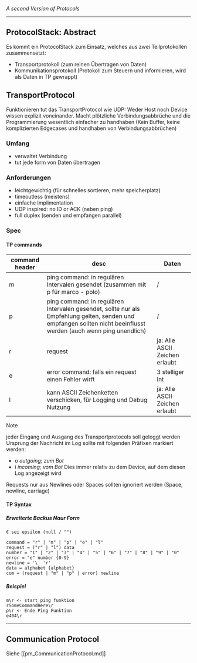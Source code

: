 *A second Version of Protocols*
***
## ProtocolStack: Abstract
Es kommt ein ProtocolStack zum Einsatz, welches aus zwei Teilprotokollen zusammensetzt:
- Transportprotokoll (zum reinen Übertragen von Daten)
- Kommunikationsprotokoll (Protokoll zum Steuern und informieren, wird als Daten in TP gewrappt)
## TransportProtocol
 Funktionieren tut das TransportProtocol wie UDP: Weder Host noch Device wissen explizit voneinander. Macht plötzliche Verbindungsabbrüche und die Programmierung wesentlich einfacher zu handhaben
 (Kein Buffer, keine komplizierten Edgecases und handhaben von Verbindungsabbrüchen)
### Umfang
- verwaltet Verbindung
- tut jede form von Daten übertragen
### Anforderungen
- leichtgewichtig (für schnelles sortieren, mehr speicherplatz)
- timeoutless (meistens)
- einfache Implimentation
- UDP inspired: no ID or ACK (neben ping)
- full duplex (senden und empfangen parallel)
### Spec
#### TP commands

| command header | desc                                                                                                                                                               | Daten                          |
| -------------- | ------------------------------------------------------------------------------------------------------------------------------------------------------------------ | ------------------------------ |
| m              | ping command: in regulären Intervalen gesendet (zusammen mit p für marco - polo)                                                                                   | /                              |
| p              | ping command: in regulären Intervalen gesendet, sollte nur als Empfehlung gelten, senden und empfangen sollten nicht beeinflusst werden (auch wenn ping unendlich) | /                              |
| r              | request                                                                                                                                                            | ja: Alle ASCII Zeichen erlaubt |
| e              | error command: falls ein request einen Fehler wirft                                                                                                                | 3 stelliger Int                |
| l              | kann ASCII Zeichenketten verschicken, für Logging und Debug Nutzung                                                                                                | ja: Alle ASCII Zeichen erlaubt |
>[!note]
> jeder Eingang und Ausgang des Transportprotocols soll geloggt werden
> Ursprung der Nachricht im Log sollte mit folgenden Präfixen markiert werden:
> - o *outgoing; zum Bot*
> - i *incoming; vom Bot*
> Dies immer relativ zu dem Device, auf dem diesen Log angezeigt wird

Requests nur aus Newlines oder Spaces sollten ignoriert werden (Space, newline, carriage)

#### TP Syntax
##### Erweiterte Backus Naur Form
```
€ sei epsilon (null / "")

command = "r" | "m" | "p" | "e" | "l"
request = ("r" | "l") data
number = "1" | "2" | "3" | "4" | "5" | "6" | "7" | "8" | "9" | "0"
error = "e" number {0-9}
newline = '\' 'r'
data = alphabet {alphabet}
com = (request | "m" | "p" | error) newline
```
##### Beispiel
```
m\r <- start ping funktion
rSomeCommandHere\r
p\r <- Ende Ping Funktion
e404\r
```
***
## Communication Protocol
Siehe [[pm_CommunicationProtocol.md]]
